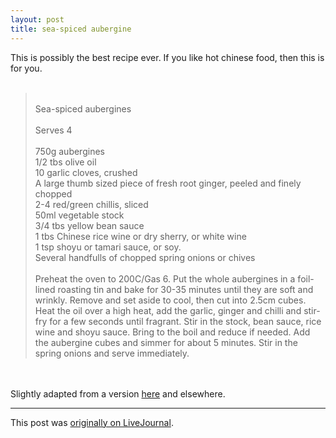 ```yaml
---
layout: post
title: sea-spiced aubergine
---
```


<div class="entry-item s2-entrytext">This is possibly the best recipe ever. If you like hot chinese food, then this is for you.<br/><br/><blockquote><br/>Sea-spiced aubergines<br/><br/>Serves 4<br/><br/>750g aubergines<br/>1/2 tbs olive oil<br/>10 garlic cloves, crushed<br/>A large thumb sized piece of fresh root ginger, peeled and finely chopped<br/>2-4 red/green chillis, sliced<br/>50ml vegetable stock<br/>3/4 tbs yellow bean sauce<br/>1 tbs Chinese rice wine or dry sherry, or white wine<br/>1 tsp shoyu or tamari sauce, or soy.<br/>Several handfulls of chopped spring onions or chives<br/><br/>Preheat the oven to 200C/Gas 6. Put the whole aubergines in a foil-lined roasting tin and bake for 30-35 minutes until they are soft and wrinkly. Remove and set aside to cool, then cut into 2.5cm cubes. Heat the oil over a high heat, add the garlic, ginger and chilli and stir-fry for a few seconds until fragrant. Stir in the stock, bean sauce, rice wine and shoyu sauce. Bring to the boil and reduce if needed. Add the aubergine cubes and simmer for about 5 minutes. Stir in the spring onions and serve immediately.<br/></blockquote><br/><br/>Slightly adapted from a version <a href="http://lifeandhealth.guardian.co.uk/food/story/0,,2086414,00.html" rel="nofollow">here</a> and elsewhere.</div><p><hr></p><p>This post was <a href="http://ferkeltongs.livejournal.com/17168.html">originally on LiveJournal</a>.</p>